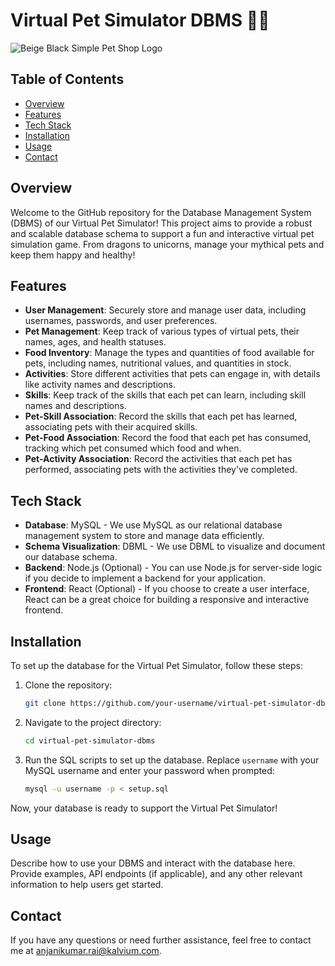 # Virtual Pet Simulator DBMS 🐾🐲


![Beige Black Simple Pet Shop Logo](https://github.com/kalviumcommunity/Virtual-PetSimulator/assets/113346374/c5aabe86-58e2-4883-af5c-b0e40a380275)



## Table of Contents
- [Overview](#overview)
- [Features](#features)
- [Tech Stack](#tech-stack)
- [Installation](#installation)
- [Usage](#usage)
- [Contact](#contact)

## Overview
Welcome to the GitHub repository for the Database Management System (DBMS) of our Virtual Pet Simulator! This project aims to provide a robust and scalable database schema to support a fun and interactive virtual pet simulation game. From dragons to unicorns, manage your mythical pets and keep them happy and healthy!

## Features
- **User Management**: Securely store and manage user data, including usernames, passwords, and user preferences.
- **Pet Management**: Keep track of various types of virtual pets, their names, ages, and health statuses.
- **Food Inventory**: Manage the types and quantities of food available for pets, including names, nutritional values, and quantities in stock.
- **Activities**: Store different activities that pets can engage in, with details like activity names and descriptions.
- **Skills**: Keep track of the skills that each pet can learn, including skill names and descriptions.
- **Pet-Skill Association**: Record the skills that each pet has learned, associating pets with their acquired skills.
- **Pet-Food Association**: Record the food that each pet has consumed, tracking which pet consumed which food and when.
- **Pet-Activity Association**: Record the activities that each pet has performed, associating pets with the activities they've completed.

## Tech Stack
- **Database**: MySQL - We use MySQL as our relational database management system to store and manage data efficiently.
- **Schema Visualization**: DBML - We use DBML to visualize and document our database schema.
- **Backend**: Node.js (Optional) - You can use Node.js for server-side logic if you decide to implement a backend for your application.
- **Frontend**: React (Optional) - If you choose to create a user interface, React can be a great choice for building a responsive and interactive frontend.

## Installation

To set up the database for the Virtual Pet Simulator, follow these steps:

1. Clone the repository:

    ```bash
    git clone https://github.com/your-username/virtual-pet-simulator-dbms.git
    ```

2. Navigate to the project directory:

    ```bash
    cd virtual-pet-simulator-dbms
    ```

3. Run the SQL scripts to set up the database. Replace `username` with your MySQL username and enter your password when prompted:

    ```bash
    mysql -u username -p < setup.sql
    ```

Now, your database is ready to support the Virtual Pet Simulator!

## Usage

Describe how to use your DBMS and interact with the database here. Provide examples, API endpoints (if applicable), and any other relevant information to help users get started.

## Contact

If you have any questions or need further assistance, feel free to contact me at [anjanikumar.rai@kalvium.com](mailto:your-email@example.com).
